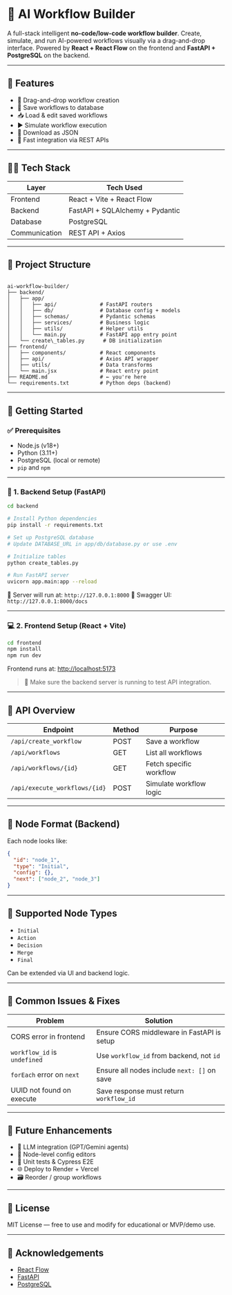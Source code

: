 # 🧠 AI Workflow Builder

A full-stack intelligent **no-code/low-code workflow builder**. Create, simulate, and run AI-powered workflows visually via a drag-and-drop interface. Powered by **React + React Flow** on the frontend and **FastAPI + PostgreSQL** on the backend.

---

## 📌 Features

- 🧩 Drag-and-drop workflow creation
- 💾 Save workflows to database
- 📥 Load & edit saved workflows
- ▶️ Simulate workflow execution
- 📄 Download as JSON
- 🔁 Fast integration via REST APIs

---

## 🧑‍💻 Tech Stack

| Layer      | Tech Used                      |
|------------|--------------------------------|
| Frontend   | React + Vite + React Flow      |
| Backend    | FastAPI + SQLAlchemy + Pydantic |
| Database   | PostgreSQL                     |
| Communication | REST API + Axios           |

---

## 📁 Project Structure

```

ai-workflow-builder/
├── backend/
│   ├── app/
│   │   ├── api/              # FastAPI routers
│   │   ├── db/               # Database config + models
│   │   ├── schemas/          # Pydantic schemas
│   │   ├── services/         # Business logic
│   │   ├── utils/            # Helper utils
│   │   └── main.py           # FastAPI app entry point
│   └── create\_tables.py      # DB initialization
├── frontend/
│   ├── components/           # React components
│   ├── api/                  # Axios API wrapper
│   ├── utils/                # Data transforms
│   └── main.jsx              # React entry point
├── README.md                 # ← you're here
└── requirements.txt          # Python deps (backend)

````

---

## 🚀 Getting Started

### ✅ Prerequisites

- Node.js (v18+)
- Python (3.11+)
- PostgreSQL (local or remote)
- `pip` and `npm`

---

### 🔧 1. Backend Setup (FastAPI)

```bash
cd backend

# Install Python dependencies
pip install -r requirements.txt

# Set up PostgreSQL database
# Update DATABASE_URL in app/db/database.py or use .env

# Initialize tables
python create_tables.py

# Run FastAPI server
uvicorn app.main:app --reload
````

📍 Server will run at: `http://127.0.0.1:8000`
📄 Swagger UI: `http://127.0.0.1:8000/docs`

---

### 💻 2. Frontend Setup (React + Vite)

```bash
cd frontend
npm install
npm run dev
```

Frontend runs at: [http://localhost:5173](http://localhost:5173)

> 🔗 Make sure the backend server is running to test API integration.

---

## 🔌 API Overview

| Endpoint                      | Method | Purpose                 |
| ----------------------------- | ------ | ----------------------- |
| `/api/create_workflow`        | POST   | Save a workflow         |
| `/api/workflows`              | GET    | List all workflows      |
| `/api/workflows/{id}`         | GET    | Fetch specific workflow |
| `/api/execute_workflows/{id}` | POST   | Simulate workflow logic |

---

## 🧠 Node Format (Backend)

Each node looks like:

```json
{
  "id": "node_1",
  "type": "Initial",
  "config": {},
  "next": ["node_2", "node_3"]
}
```

---

## 🧩 Supported Node Types

* `Initial`
* `Action`
* `Decision`
* `Merge`
* `Final`

Can be extended via UI and backend logic.

---

## 🐛 Common Issues & Fixes

| Problem                      | Solution                                    |
| ---------------------------- | ------------------------------------------- |
| CORS error in frontend       | Ensure CORS middleware in FastAPI is setup  |
| `workflow_id` is `undefined` | Use `workflow_id` from backend, not `id`    |
| `forEach` error on `next`    | Ensure all nodes include `next: []` on save |
| UUID not found on execute    | Save response must return `workflow_id`     |

---

## 🎯 Future Enhancements

* 🧠 LLM integration (GPT/Gemini agents)
* 🧰 Node-level config editors
* 🧪 Unit tests & Cypress E2E
* 🌐 Deploy to Render + Vercel
* 🗃️ Reorder / group workflows

---

## 📄 License

MIT License — free to use and modify for educational or MVP/demo use.

---

## 🙌 Acknowledgements

* [React Flow](https://reactflow.dev/)
* [FastAPI](https://fastapi.tiangolo.com/)
* [PostgreSQL](https://www.postgresql.org/)

```
